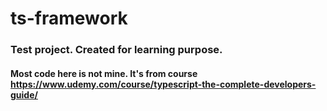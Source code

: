 # ts-framework
### Test project. Created for learning purpose.
#### Most code here is not mine. It's from course https://www.udemy.com/course/typescript-the-complete-developers-guide/

